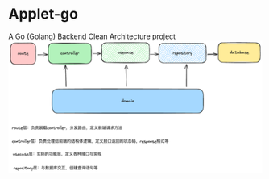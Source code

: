 # Applet-go
A Go (Golang) Backend Clean Architecture project
![Go Backend Clean Architecture](https://github.com/Yythom/applet-go/blob/main/core/docs/applet_go_design.png?raw=true)
